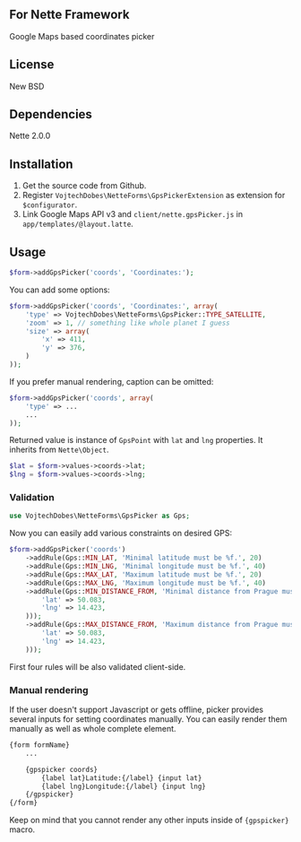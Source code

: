 ## For Nette Framework

Google Maps based coordinates picker

## License

New BSD

## Dependencies

Nette 2.0.0

## Installation

1. Get the source code from Github.
2. Register `VojtechDobes\NetteForms\GpsPickerExtension` as extension for `$configurator`.
3. Link Google Maps API v3 and `client/nette.gpsPicker.js` in `app/templates/@layout.latte`.

## Usage

```php
$form->addGpsPicker('coords', 'Coordinates:');
```

You can add some options:

```php
$form->addGpsPicker('coords', 'Coordinates:', array(
	'type' => VojtechDobes\NetteForms\GpsPicker::TYPE_SATELLITE,
	'zoom' => 1, // something like whole planet I guess
	'size' => array(
		'x' => 411,
		'y' => 376,
	)
));
```

If you prefer manual rendering, caption can be omitted:

```php
$form->addGpsPicker('coords', array(
	'type' => ...
	...
));
```

Returned value is instance of `GpsPoint` with `lat` and `lng` properties. It inherits from `Nette\Object`.

```php
$lat = $form->values->coords->lat;
$lng = $form->values->coords->lng;
```

### Validation

```php
use VojtechDobes\NetteForms\GpsPicker as Gps;
```

Now you can easily add various constraints on desired GPS:

```php
$form->addGpsPicker('coords')
	->addRule(Gps::MIN_LAT, 'Minimal latitude must be %f.', 20)
	->addRule(Gps::MIN_LNG, 'Minimal longitude must be %f.', 40)
	->addRule(Gps::MAX_LAT, 'Maximum latitude must be %f.', 20)
	->addRule(Gps::MAX_LNG, 'Maximum longitude must be %f.', 40)
	->addRule(Gps::MIN_DISTANCE_FROM, 'Minimal distance from Prague must be %i m.', array(15000, array(
		'lat' => 50.083,
		'lng' => 14.423,
	)));
	->addRule(Gps::MAX_DISTANCE_FROM, 'Maximum distance from Prague must be %i m.', array(100000, array(
		'lat' => 50.083,
		'lng' => 14.423,
	)));
```

First four rules will be also validated client-side.

### Manual rendering

If the user doesn't support Javascript or gets offline, picker provides several inputs for setting coordinates manually. You can easily render them manually as well as whole complete element.

```html
{form formName}
	...

	{gpspicker coords}
		{label lat}Latitude:{/label} {input lat}
		{label lng}Longitude:{/label} {input lng}
	{/gpspicker}
{/form}
```

Keep on mind that you cannot render any other inputs inside of `{gpspicker}` macro.
